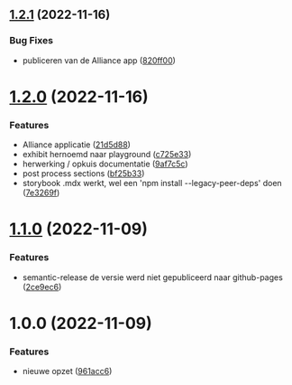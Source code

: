 ## [1.2.1](https://github.com/milieuinfo/uig/compare/v1.2.0...v1.2.1) (2022-11-16)


### Bug Fixes

* publiceren van de Alliance app ([820ff00](https://github.com/milieuinfo/uig/commit/820ff00cda304e987ec91c6302fd79382f72cfa2))

# [1.2.0](https://github.com/milieuinfo/uig/compare/v1.1.0...v1.2.0) (2022-11-16)


### Features

* Alliance applicatie ([21d5d88](https://github.com/milieuinfo/uig/commit/21d5d883ac0e30a494add74482d9683ab463b960))
* exhibit hernoemd naar playground ([c725e33](https://github.com/milieuinfo/uig/commit/c725e333fdd77400ab58ffe32de4ec0794de3077))
* herwerking / opkuis documentatie ([9af7c5c](https://github.com/milieuinfo/uig/commit/9af7c5c5ca6603d17151bc36bfda1bc4335c3df6))
* post process sections ([bf25b33](https://github.com/milieuinfo/uig/commit/bf25b33b4b18e4b2806e232ff64d628ef40e54db))
* storybook .mdx werkt, wel een 'npm install --legacy-peer-deps' doen ([7e3269f](https://github.com/milieuinfo/uig/commit/7e3269f54100137fe2d28b2b2fdc33f873e0d9dd))

# [1.1.0](https://github.com/milieuinfo/uig/compare/v1.0.0...v1.1.0) (2022-11-09)


### Features

* semantic-release de versie werd niet gepubliceerd naar github-pages ([2ce9ec6](https://github.com/milieuinfo/uig/commit/2ce9ec6bb6fd0a68c619373db5ba3a6d030ed90a))

# 1.0.0 (2022-11-09)


### Features

* nieuwe opzet ([961acc6](https://github.com/milieuinfo/uig/commit/961acc6ad6056fe7e0f7d7f29ea406a9159e318c))
